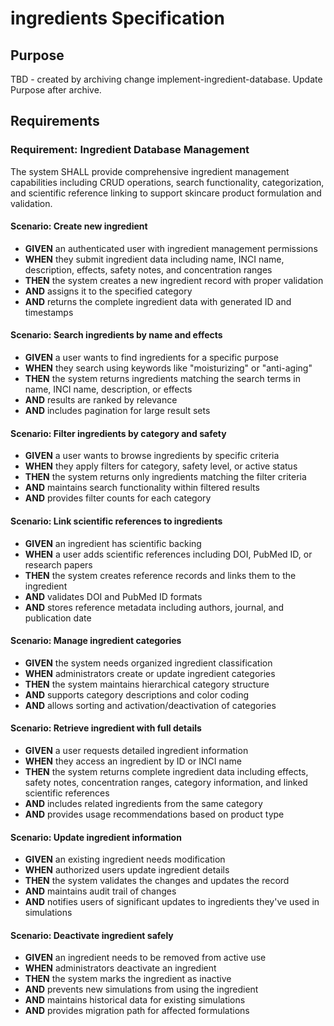# ingredients Specification

## Purpose
TBD - created by archiving change implement-ingredient-database. Update Purpose after archive.
## Requirements
### Requirement: Ingredient Database Management
The system SHALL provide comprehensive ingredient management capabilities including CRUD operations, search functionality, categorization, and scientific reference linking to support skincare product formulation and validation.

#### Scenario: Create new ingredient
- **GIVEN** an authenticated user with ingredient management permissions
- **WHEN** they submit ingredient data including name, INCI name, description, effects, safety notes, and concentration ranges
- **THEN** the system creates a new ingredient record with proper validation
- **AND** assigns it to the specified category
- **AND** returns the complete ingredient data with generated ID and timestamps

#### Scenario: Search ingredients by name and effects
- **GIVEN** a user wants to find ingredients for a specific purpose
- **WHEN** they search using keywords like "moisturizing" or "anti-aging"
- **THEN** the system returns ingredients matching the search terms in name, INCI name, description, or effects
- **AND** results are ranked by relevance
- **AND** includes pagination for large result sets

#### Scenario: Filter ingredients by category and safety
- **GIVEN** a user wants to browse ingredients by specific criteria
- **WHEN** they apply filters for category, safety level, or active status
- **THEN** the system returns only ingredients matching the filter criteria
- **AND** maintains search functionality within filtered results
- **AND** provides filter counts for each category

#### Scenario: Link scientific references to ingredients
- **GIVEN** an ingredient has scientific backing
- **WHEN** a user adds scientific references including DOI, PubMed ID, or research papers
- **THEN** the system creates reference records and links them to the ingredient
- **AND** validates DOI and PubMed ID formats
- **AND** stores reference metadata including authors, journal, and publication date

#### Scenario: Manage ingredient categories
- **GIVEN** the system needs organized ingredient classification
- **WHEN** administrators create or update ingredient categories
- **THEN** the system maintains hierarchical category structure
- **AND** supports category descriptions and color coding
- **AND** allows sorting and activation/deactivation of categories

#### Scenario: Retrieve ingredient with full details
- **GIVEN** a user requests detailed ingredient information
- **WHEN** they access an ingredient by ID or INCI name
- **THEN** the system returns complete ingredient data including effects, safety notes, concentration ranges, category information, and linked scientific references
- **AND** includes related ingredients from the same category
- **AND** provides usage recommendations based on product type

#### Scenario: Update ingredient information
- **GIVEN** an existing ingredient needs modification
- **WHEN** authorized users update ingredient details
- **THEN** the system validates the changes and updates the record
- **AND** maintains audit trail of changes
- **AND** notifies users of significant updates to ingredients they've used in simulations

#### Scenario: Deactivate ingredient safely
- **GIVEN** an ingredient needs to be removed from active use
- **WHEN** administrators deactivate an ingredient
- **THEN** the system marks the ingredient as inactive
- **AND** prevents new simulations from using the ingredient
- **AND** maintains historical data for existing simulations
- **AND** provides migration path for affected formulations

